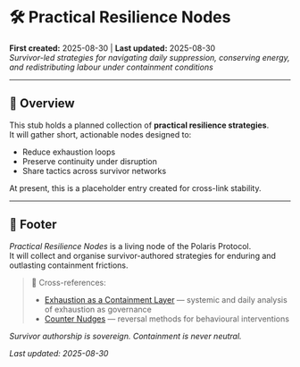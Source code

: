 # 🛠 Practical Resilience Nodes  
**First created:** 2025-08-30 | **Last updated:** 2025-08-30  
*Survivor-led strategies for navigating daily suppression, conserving energy, and redistributing labour under containment conditions*  

---

## 📌 Overview  
This stub holds a planned collection of **practical resilience strategies**.  
It will gather short, actionable nodes designed to:  

- Reduce exhaustion loops  
- Preserve continuity under disruption  
- Share tactics across survivor networks  

At present, this is a placeholder entry created for cross-link stability.  

---

## 🏮 Footer  

*Practical Resilience Nodes* is a living node of the Polaris Protocol.  
It will collect and organise survivor-authored strategies for enduring and outlasting containment frictions.  

> 📡 Cross-references:  
> - [Exhaustion as a Containment Layer](../🌀_exhaustion_as_a_containment_layer.md) — systemic and daily analysis of exhaustion as governance  
> - [Counter Nudges](./) — reversal methods for behavioural interventions  

*Survivor authorship is sovereign. Containment is never neutral.*  

_Last updated: 2025-08-30_
